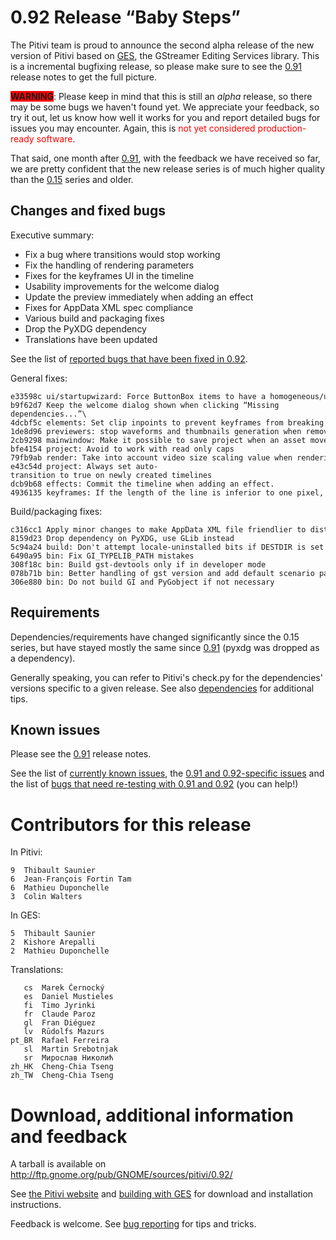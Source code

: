 # 0.92 Release “Baby Steps”

The Pitivi team is proud to announce the second alpha release of the new
version of Pitivi based on [GES](GES.md), the GStreamer Editing
Services library. This is a incremental bugfixing release, so please
make sure to see the [0.91](releases/0.91.md) release notes to get the
full picture.

<span style="background:#FF0000">**WARNING**</span>: Please keep in mind
that this is still an *alpha* release, so there may be some bugs we
haven't found yet. We appreciate your feedback, so try it out, let us
know how well it works for you and report detailed bugs for issues you
may encounter. Again, this is <span style="color:#FF0000">not yet
considered production-ready software</span>.

That said, one month after [0.91](releases/0.91.md), with the feedback we
have received so far, we are pretty confident that the new release
series is of much higher quality than the [0.15](releases/0.15.md) series
and older.

## Changes and fixed bugs

Executive summary:

-   Fix a bug where transitions would stop working
-   Fix the handling of rendering parameters
-   Fixes for the keyframes UI in the timeline
-   Usability improvements for the welcome dialog
-   Update the preview immediately when adding an effect
-   Fixes for AppData XML spec compliance
-   Various build and packaging fixes
-   Drop the PyXDG dependency
-   Translations have been updated

See the list of [reported bugs that have been fixed in
0.92](https://bugzilla.gnome.org/buglist.cgi?product=pitivi;target_milestone=0.92).

General fixes:

```
e33598c ui/startupwizard: Force ButtonBox items to have a homogeneous/uniform width
b9f62d7 Keep the welcome dialog shown when clicking “Missing dependencies...”\
4dcbf5c elements: Set clip inpoints to prevent keyframes from breaking on split/trim
1de8d96 previewers: stop waveforms and thumbnails generation when removing clips
2cb9298 mainwindow: Make it possible to save project when an asset moved
bfe4154 project: Avoid to work with read only caps
79fb9ab render: Take into account video size scaling value when rendering
e43c54d project: Always set auto-transition to true on newly created timelines
dcb9b68 effects: Commit the timeline when adding an effect.
4936135 keyframes: If the length of the line is inferior to one pixel, don't draw it.
```

Build/packaging fixes:

```
c316cc1 Apply minor changes to make AppData XML file friendlier to distributions
8159d23 Drop dependency on PyXDG, use GLib instead
5c94a24 build: Don't attempt locale-uninstalled bits if DESTDIR is set
6490a95 bin: Fix GI_TYPELIB_PATH mistakes
308f18c bin: Build gst-devtools only if in developer mode
078b71b bin: Better handling of gst version and add default scenario path
306e880 bin: Do not build GI and PyGobject if not necessary
```

## Requirements

Dependencies/requirements have changed significantly since the 0.15
series, but have stayed mostly the same since [0.91](releases/0.91.md)
(pyxdg was dropped as a dependency).

Generally speaking, you can refer to Pitivi's check.py for the
dependencies' versions specific to a given release. See also
[dependencies](attic/Dependencies.md) for additional tips.

## Known issues

Please see the [0.91](releases/0.91.md) release notes.

See the list of [currently known
issues](https://bugzilla.gnome.org/buglist.cgi?query_format=advanced;bug_severity=blocker;bug_severity=critical;bug_severity=major;bug_severity=normal;bug_severity=minor;bug_severity=trivial;bug_status=NEW;bug_status=ASSIGNED;bug_status=REOPENED;product=pitivi),
the [0.91 and 0.92-specific
issues](https://bugzilla.gnome.org/buglist.cgi?query_format=advanced&version=0.91&version=0.92&resolution=---&product=pitivi)
and the list of [bugs that need re-testing with 0.91 and
0.92](https://bugzilla.gnome.org/buglist.cgi?query_format=advanced;bug_status=NEEDINFO;target_milestone=0.91;target_milestone=0.92;product=pitivi)
(you can help!)

# Contributors for this release

In Pitivi:

```
9  Thibault Saunier
6  Jean-François Fortin Tam
6  Mathieu Duponchelle
3  Colin Walters
```

In GES:

```
5  Thibault Saunier
2  Kishore Arepalli
2  Mathieu Duponchelle
```

Translations:

```
   cs  Marek Černocký
   es  Daniel Mustieles
   fi  Timo Jyrinki
   fr  Claude Paroz
   gl  Fran Diéguez
   lv  Rūdolfs Mazurs
pt_BR  Rafael Ferreira
   sl  Martin Srebotnjak
   sr  Мирослав Николић
zh_HK  Cheng-Chia Tseng
zh_TW  Cheng-Chia Tseng
```

# Download, additional information and feedback

A tarball is available on
<http://ftp.gnome.org/pub/GNOME/sources/pitivi/0.92/>

See [the Pitivi website](http://www.pitivi.org) and [building with
GES](attic/building_with_ges.md) for download and installation
instructions.

Feedback is welcome. See [bug reporting](Bug_reporting.md) for
tips and tricks.
